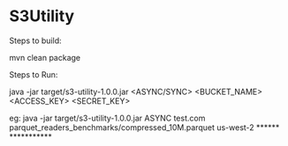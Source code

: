 # S3Utility

Steps to build: 

mvn clean package

Steps to Run:

java -jar target/s3-utility-1.0.0.jar <ASYNC/SYNC> <BUCKET_NAME> <PATH> <REGION> <ACCESS_KEY> <SECRET_KEY> 

eg: java -jar target/s3-utility-1.0.0.jar ASYNC test.com parquet_readers_benchmarks/compressed_10M.parquet us-west-2 ****** ***********
